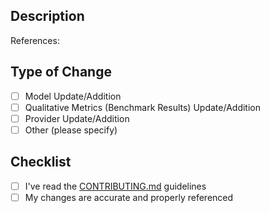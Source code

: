 ## Description

<!-- Briefly describe your changes and add links to the relevant resources -->

References:

<!-- Add links to the relevant resources -->

## Type of Change

<!-- Mark the appropriate option with an [x] -->

- [ ] Model Update/Addition
- [ ] Qualitative Metrics (Benchmark Results) Update/Addition
- [ ] Provider Update/Addition
- [ ] Other (please specify)

## Checklist

- [ ] I've read the [CONTRIBUTING.md](../CONTRIBUTING.md) guidelines
- [ ] My changes are accurate and properly referenced
